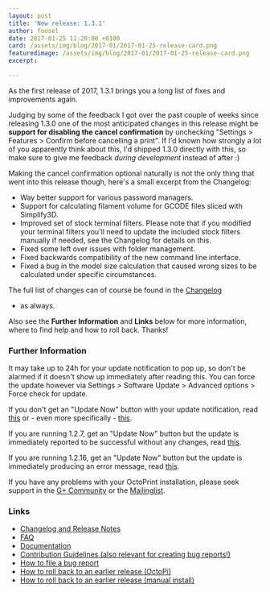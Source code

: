 ```yaml
---
layout: post
title: 'New release: 1.3.1'
author: foosel
date: 2017-01-25 11:20:00 +0100
card: /assets/img/blog/2017-01/2017-01-25-release-card.png
featuredimage: /assets/img/blog/2017-01/2017-01-25-release-card.png
excerpt:

---
```


As the first release of 2017, 1.3.1 brings you a long list of fixes and improvements
again.

<!-- more -->

Judging by some of the feedback I got over the past couple of weeks since
releasing 1.3.0 one of the most anticipated changes in this release might
be <strong>support for disabling the cancel confirmation</strong> by
unchecking "Settings > Features > Confirm before cancelling a print". If I'd known how
strongly a lot of you apparently think about this, I'd shipped 1.3.0 directly with
this, so make sure to give me feedback *during development* instead of after :)

Making the cancel confirmation optional naturally is not the only thing
that went into this release though, here's a small excerpt from the Changelog:

  * Way better support for various password managers.
  * Support for calculating filament volume for GCODE files sliced
    with Simplify3D.
  * Improved set of stock terminal filters. Please note that if you
    modified your terminal filters you'll need to update the included
    stock filters manually if needed, see the Changelog for details on this.
  * Fixed some left over issues with folder management.
  * Fixed backwards compatibility of the new command line interface.
  * Fixed a bug in the model size calculation that caused wrong sizes
    to be calculated under specific circumstances.

The full list of changes can of course be found in the
[Changelog](https://github.com/foosel/OctoPrint/releases/tag/1.3.1)
 - as always.

Also see the **Further Information** and **Links** below for more information,
where to find help and how to roll back. Thanks!

### Further Information

It may take up to 24h for your update notification to pop up, so don't 
be alarmed if it doesn't show up immediately after reading this. You
can force the update however via Settings > Software Update > 
Advanced options > Force check for update.

If you don't get an "Update Now" button with your update notification, 
read [this](https://github.com/foosel/OctoPrint/wiki/Plugin:-Software-Update#making-octoprint-updateable-on-existing-installations)
or - even more specifically - [this](https://github.com/foosel/OctoPrint/wiki/Plugin:-Software-Update#octoprint--125).

If you are running 1.2.7, get an "Update Now" button but the update is immediately 
reported to be successful without any changes, read 
[this](https://github.com/foosel/OctoPrint/wiki/FAQ#im-running-127-i-tried-to-update-to-a-newer-version-via-the-software-update-plugin-but-im-still-on-127-after-restart).

If you are running 1.2.16, get an "Update Now" button but the update is immediately
producing an error message, read [this](https://github.com/foosel/OctoPrint/wiki/FAQ#im-running-1216-i-tried-to-update-to-a-newer-version-via-the-software-update-plugin-but-i-get-an-error).

If you have any problems with your OctoPrint installation, please seek 
support in the [G+ Community](https://plus.google.com/communities/102771308349328485741)
or the [Mailinglist](https://groups.google.com/group/octoprint). 

### Links

  * [Changelog and Release Notes](https://github.com/foosel/OctoPrint/releases/tag/1.3.1)
  * [FAQ](https://github.com/foosel/OctoPrint/wiki/FAQ)
  * [Documentation](http://docs.octoprint.org/)
  * [Contribution Guidelines (also relevant for creating bug reports!)](https://github.com/foosel/OctoPrint/blob/master/CONTRIBUTING.md)
  * [How to file a bug report](https://github.com/foosel/OctoPrint/blob/master/CONTRIBUTING.md#how-to-file-a-bug-report)
  * [How to roll back to an earlier release (OctoPi)](https://github.com/foosel/OctoPrint/wiki/FAQ#how-can-i-revert-to-an-older-version-of-the-octoprint-installation-on-my-octopi-image)
  * [How to roll back to an earlier release (manual install)](https://github.com/foosel/OctoPrint/wiki/FAQ#how-can-i-roll-back-to-an-earlier-version-after-an-update)


